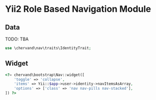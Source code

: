 # Yii2 Role Based Navigation Module

## Data

TODO: TBA

```php
use \chervand\nav\traits\IdentityTrait;
```

## Widget

```php
<?= chervand\bootstrap\Nav::widget([
    'toggle' => 'collapse',
    'items' => Yii::$app->user->identity->navItemsAsArray,
    'options' => ['class' => 'nav nav-pills nav-stacked'],
]) ?>
```
